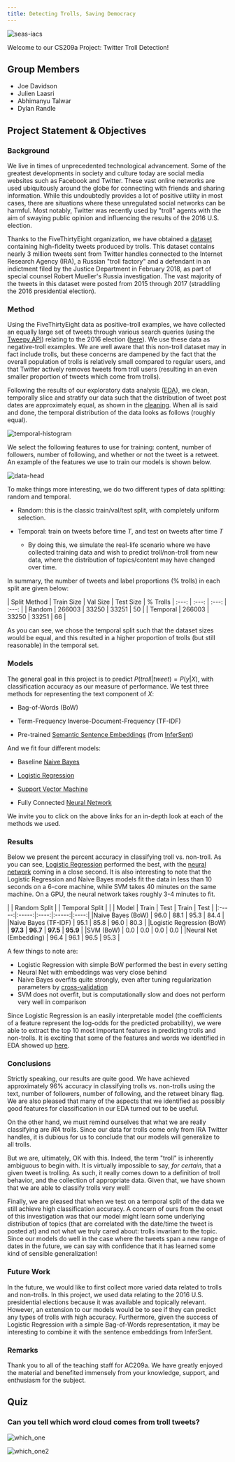 ```yaml
---
title: Detecting Trolls, Saving Democracy
---
```


![seas-iacs](pics/SEAS_IACS.png)

Welcome to our CS209a Project: Twitter Troll Detection!

## Group Members
- Joe Davidson
- Julien Laasri
- Abhimanyu Talwar
- Dylan Randle

## Project Statement & Objectives

### Background

We live in times of unprecedented technological advancement. Some of the greatest developments in
society and culture today are social media websites such as Facebook and Twitter. These vast online
networks are used ubiquitously around the globe for connecting with friends and sharing information.
While this undoubtedly provides a lot of positive utility in most cases, there are situations where
these unregulated social networks can be harmful. Most notably, Twitter was recently used by "troll"
agents with the aim of swaying public opinion and influencing the results of the 2016 U.S. election.

Thanks to the FiveThirtyEight organization, we have obtained a [dataset](https://github.com/fivethirtyeight/russian-troll-tweets) containing high-fidelity tweets
produced by trolls. This dataset contains nearly 3 million tweets sent from Twitter handles connected
to the Internet Research Agency (IRA), a Russian "troll factory" and a defendant in an indictment filed
by the Justice Department in February 2018, as part of special counsel Robert Mueller's Russia
investigation. The vast majority of the tweets in this dataset were posted from 2015 through 2017
(straddling the 2016 presidential election).

### Method

Using the FiveThirtyEight data as positive-troll examples, we have collected an equally large set of
tweets through various search queries (using the [Tweepy API](https://tweepy.readthedocs.io/en/v3.5.0/)) relating to the 2016 election ([here](https://dataverse.harvard.edu/dataset.xhtml?persistentId=doi%3A10.7910%2FDVN%2FPDI7IN)). We use
these data as negative-troll examples. We are well aware that this non­-troll dataset may in fact include
trolls, but these concerns are dampened by the fact that the overall population of trolls is relatively
small compared to regular users, and that Twitter actively removes tweets from troll users (resulting in
an even smaller proportion of tweets which come from trolls).

Following the results of our exploratory data analysis ([EDA](https://joeddav.github.io/troll_classification/more_eda.html)), we clean, temporally slice and stratify
our data such that the distribution of tweet post dates are approximately equal, as shown in the [cleaning](https://joeddav.github.io/troll_classification/Dataset%20Consolidation.html).
When all is said and done, the temporal distribution of the data looks as follows (roughly equal).

![temporal-histogram](pics/temporal_histogram.png)

We select the following features to use for training: content, number of followers, number of following,
and whether or not the tweet is a retweet. An example of the features we use to train our models is shown below.

![data-head](pics/data_head.png)

To make things more interesting, we do two different types of data splitting: random and temporal.

- Random: this is the classic train/val/test split, with completely uniform selection.

- Temporal: train on tweets before time $T$, and test on tweets after time $T$
  - By doing this, we simulate the real-life scenario where we have collected training data and wish to
    predict troll/non-troll from new data, where the distribution of topics/content may have changed over time.

In summary, the number of tweets and label proportions (% trolls) in each split are given below:

| Split Method | Train Size | Val Size | Test Size | % Trolls
| :---: | :---: | :---: | :---: |
| Random | 266003 | 33250 | 33251 | 50 |
| Temporal | 266003 | 33250 | 33251 | 66 |

As you can see, we chose the temporal split such that the dataset sizes would be equal, and this resulted in a
higher proportion of trolls (but still reasonable) in the temporal set.

### Models

The general goal in this project is to predict $P(troll|tweet)=P(y|X)$, with classification accuracy as
our measure of performance. We test three methods for representing the text component of $X$:

- Bag-of-Words (BoW)

- Term-Frequency Inverse-Document-Frequency (TF-IDF)

- Pre-trained [Semantic Sentence Embeddings](https://joeddav.github.io/troll_classification/sentence_embedding_eda.html) (from [InferSent](https://github.com/facebookresearch/InferSent))

And we fit four different models:

- Baseline [Naive Bayes](https://joeddav.github.io/troll_classification/naive_bayes_clean.html)

- [Logistic Regression](https://joeddav.github.io/troll_classification/LogisticRegression.html)

- [Support Vector Machine](https://joeddav.github.io/troll_classification/SVM.html)

- Fully Connected [Neural Network](https://joeddav.github.io/troll_classification/TwitterNet_Sentence_Embeddings.html)

We invite you to click on the above links for an in-depth look at each of the methods we used.

### Results

Below we present the percent accuracy in classifying troll vs. non-troll. As you can see, [Logistic Regression](https://joeddav.github.io/troll_classification/LogisticRegression.html)
performed the best, with the [neural network](https://joeddav.github.io/troll_classification/TwitterNet_Sentence_Embeddings.html) coming in a close second. It is also interesting to note that the
Logistic Regression and Naive Bayes models fit the data in less than 10 seconds on a 6-core  machine, while SVM
takes 40 minutes on the same machine. On a GPU, the neural network takes roughly 3-4 minutes to fit.

|       |  Random Split | |  Temporal Split  | |
| Model | Train | Test | Train | Test |
|:-----:|:-----:|:----:|:-----:|:----:|
|Naive Bayes (BoW) | 96.0 | 88.1 | 95.3 | 84.4 |
|Naive Bayes (TF-IDF) | 95.1 | 85.8 | 96.0 | 80.3 |
|Logistic Regression (BoW) | **97.3** | **96.7** | **97.5** | **95.9** |
|SVM (BoW) | 0.0 | 0.0 | 0.0 | 0.0 |
|Neural Net (Embedding) | 96.4 | 96.1 | 96.5 | 95.3 |

A few things to note are:
  - Logistic Regression with simple BoW performed the best in every setting
  - Neural Net with embeddings was very close behind
  - Naive Bayes overfits quite strongly, even after tuning regularization parameters by [cross-validation](https://joeddav.github.io/troll_classification/naive_bayes_clean.html#training-and-testing-the-model)
  - SVM does not overfit, but is computationally slow and does not perform very well in comparison

Since Logistic Regression is an easily interpretable model (the coefficients of a feature represent the log-odds
for the predicted probability), we were able to extract the top 10 most important features in predicting
trolls and non-trolls. It is exciting that some of the features and words we identified in EDA showed up [here](https://joeddav.github.io/troll_classification/LogisticRegression.html#analysis-of-coefficients).

### Conclusions

Strictly speaking, our results are quite good. We have achieved approximately $96$% accuracy in classifying trolls vs.
non-trolls using the text, number of followers, number of following, and the retweet binary flag. We are also
pleased that many of the aspects that we identified as possibly good features for classification in our EDA turned out
to be useful.

On the other hand, we must remind ourselves that what we are really classifying are *IRA* trolls. Since our data for trolls
come only from IRA Twitter handles, it is dubious for us to conclude that our models will generalize to all trolls.

But we are, ultimately, OK with this. Indeed, the term "troll" is inherently ambiguous to begin with. It is virtually impossible
to say, *for certain*, that a given tweet is trolling. As such, it really comes down to a definition of troll behavior, and
the collection of appropriate data. Given that, we have shown that we are able to classify trolls very well!

Finally, we are pleased that when we test on a temporal split of the data we still achieve high classification accuracy.
A concern of ours from the onset of this investigation was that our model might learn some underlying distribution of
topics (that are correlated with the date/time the tweet is posted at) and not what we truly cared about: trolls invariant
to the topic. Since our models do well in the case where the tweets span a new range of dates in the future, we can say
with confidence that it has learned some kind of sensible generalization!

### Future Work

In the future, we would like to first collect more varied data related to trolls and non-trolls. In this project, we
used data relating to the 2016 U.S. presidential elections because it was available and topically relevant. However,
an extension to our models would be to see if they can predict any types of trolls with high accuracy. Furthermore,
given the success of Logistic Regression with a simple Bag-of-Words representation, it may be interesting to combine
it with the sentence embeddings from InferSent.

### Remarks

Thank you to all of the teaching staff for AC209a. We have greatly enjoyed the material and benefited immensely from
your knowledge, support, and enthusiasm for the subject.  

## Quiz

### Can you tell which word cloud comes from troll tweets?

![which_one](pics/nontroll_pic.png)

![which_one2](pics/troll_pic.png)
